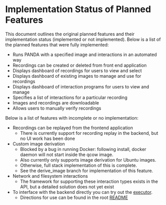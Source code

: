 # Implementation Status of Planned Features

This document outlines the original planned features and their implementation status (implemented or not implemented).
Below is a list of the planned features that were fully implemented:

* Runs PANDA with a specified image and interactions in an automated way
* Recordings can be created or deleted from front end application
* Displays dashboard of recordings for users to view and select
* Displays dashboard of existing images to manage and use for recordings
* Displays dashboard of interaction programs for users to view and manage
* Specifies a list of interactions for a particular recording
* Images and recordings are downloadable
* Allows users to manually verify recordings


Below is a list of features with incomplete or no implementation:
* Recordings can be replayed from the frontend application
  * There is currently support for recording replay in the backend, but no UI work has been done
* Custom image derivation
  * Blocked by a bug in running Docker: following install, docker daemon will not start inside the qcow image.
  * Also currently only supports image derivation for Ubuntu images.
  * Otherwise, full stack implementation of this is complete. 
  * See the derive_image branch for implementation of this feature.
* Network and filesystem interactions
  * The framework for supporting these interaction types exists in the API, but a detailed solution does not yet exist
* To interface with the backend directly you can try out the [executor](/cmd/panda_executor/panda_executor.go).
  * Directions for use can be found in the root [README](../README.md)
